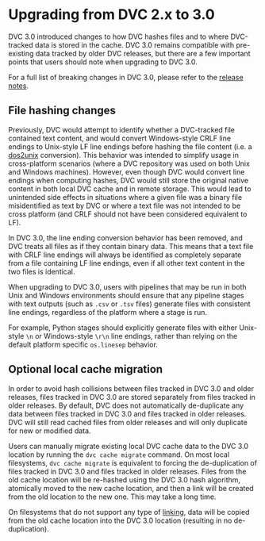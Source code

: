# Upgrading from DVC 2.x to 3.0

DVC 3.0 introduced changes to how DVC hashes files and to where DVC-tracked data
is stored in the <abbr>cache</abbr>. DVC 3.0 remains compatible with
pre-existing data tracked by older DVC releases, but there are a few important
points that users should note when upgrading to DVC 3.0.

<admon type="info">

For a full list of breaking changes in DVC 3.0, please refer to the
[release notes](https://github.com/iterative/dvc/releases/tag/3.0.0).

</admon>

## File hashing changes

Previously, DVC would attempt to identify whether a DVC-tracked file contained
text content, and would convert Windows-style CRLF line endings to Unix-style LF
line endings before hashing the file content (i.e. a
[dos2unix](https://en.wikipedia.org/wiki/Unix2dos) conversion). This behavior
was intended to simplify usage in cross-platform scenarios (where a <abbr>DVC
repository</abbr> was used on both Unix and Windows machines). However, even
though DVC would convert line endings when computing hashes, DVC would still
store the original native content in both local DVC cache and in remote storage.
This would lead to unintended side effects in situations where a given file was
a binary file misidentified as text by DVC or where a text file was not intended
to be cross platform (and CRLF should not have been considered equivalent to
LF).

In DVC 3.0, the line ending conversion behavior has been removed, and DVC treats
all files as if they contain binary data. This means that a text file with CRLF
line endings will always be identified as completely separate from a file
containing LF line endings, even if all other text content in the two files is
identical.

When upgrading to DVC 3.0, users with pipelines that may be run in both Unix and
Windows environments should ensure that any pipeline stages with text outputs
(such as `.csv` or `.tsv` files) generate files with consistent line endings,
regardless of the platform where a stage is run.

<admon type="tip">

For example, Python stages should explicitly generate files with either
Unix-style `\n` or Windows-style `\r\n` line endings, rather than relying on the
default platform specific `os.linesep` behavior.

</admon>

## Optional local cache migration

In order to avoid hash collisions between files tracked in DVC 3.0 and older
releases, files tracked in DVC 3.0 are stored separately from files tracked in
older releases. By default, DVC does not automatically de-duplicate any data
between files tracked in DVC 3.0 and files tracked in older releases. DVC will
still read cached files from older releases and will only duplicate for new or
modified data.

Users can manually migrate existing local DVC cache data to the DVC 3.0 location
by running the `dvc cache migrate` command. On most local filesystems,
`dvc cache migrate` is equivalent to forcing the de-duplication of files tracked
in DVC 3.0 and files tracked in older releases. Files from the old cache
location will be re-hashed using the DVC 3.0 hash algorithm, atomically moved to
the new cache location, and then a link will be created from the old location to
the new one. This may take a long time.

<admon type="warn">

On filesystems that do not support any type of
[linking](/doc/user-guide/data-management/large-dataset-optimization#file-link-types-for-the-dvc-cache),
data will be copied from the old cache location into the DVC 3.0 location
(resulting in no de-duplication).

</admon>
